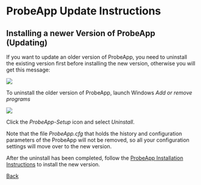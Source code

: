 # ProbeApp Update Instructions


## Installing a newer Version of ProbeApp (Updating)
If you want to update an older version of ProbeApp, you need to uninstall the existing version first before installing the new version, otherwise you will get this message:

![](/images/pa063.PNG)

To uninstall the older version of ProbeApp, launch Windows *Add or remove programs*

![](/images/pa064.PNG)

Click the *ProbeApp-Setup* icon and select *Uninstall*.

Note that the file *ProbeApp.cfg* that holds the history and configuration parameters of the ProbeApp will not be removed, so all your configuration settings will move over to the new version.

After the uninstall has been completed, follow the [ProbeApp Installation Instructions](install.md) to install the new version.




[Back](index.md)

